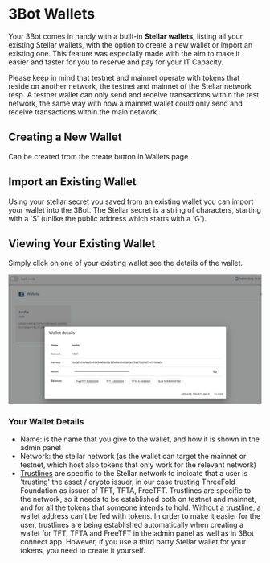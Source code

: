 # 3Bot Wallets

<!-- <img src="img/3bot_wallet.png" width="300" alt=""> -->

Your 3Bot comes in handy with a built-in __Stellar wallets__, listing all your existing Stellar wallets, with the option to create a new wallet or import an existing one. This feature was especially made with the aim to make it easier and faster for you to reserve and pay for your IT Capacity. 

Please keep in mind that testnet and mainnet operate with tokens that reside on another network, the testnet and mainnet of the Stellar network resp. 
A testnet wallet can only send and receive transactions within the test network, the same way with how a mainnet wallet could only send and receive transactions within the main network.

## Creating a New Wallet

Can be created from the create button in Wallets page

## Import an Existing Wallet 

Using your stellar secret you saved from an existing wallet you can import your wallet into the 3Bot.
The Stellar secret is a string of characters, starting with a 'S' (unlike the public address which starts with a 'G').

## Viewing Your Existing Wallet

Simply click on one of your existing wallet see the details of the wallet.

![](./img/3bot_wallet_detail.png)

### Your Wallet Details

- Name: is the name that you give to the wallet, and how it is shown in the admin panel
- Network: the stellar network (as the wallet can target the mainnet or testnet, which host also tokens that only work for the relevant network) 
- [Trustlines](https://www.stellar.org/developers/guides/concepts/assets.html) are specific to the Stellar network to indicate that a user is 'trusting' the asset / crypto issuer, in our case trusting  ThreeFold Foundation as issuer of TFT, TFTA, FreeTFT. 
Trustlines are specific to the network, so it needs to be established both on testnet and mainnet, and for all the tokens that someone intends to hold. Without a trustline, a wallet address can't be fed with tokens. 
In order to make it easier for the user, trustlines are being established automatically when creating a wallet for TFT, TFTA and FreeTFT in the admin panel as well as in 3Bot connect app. However, if you use a third party Stellar wallet for your tokens, you need to create it yourself. 




